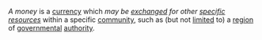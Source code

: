 *A money* is a [currency](https://github.com/gcassel/Modular-Organization-Terminology/blob/master/terms/currency.md) which *may be [exchanged](https://github.com/gcassel/Modular-Organization-Terminology/blob/master/terms/exchange.md) for other [specific](https://github.com/gcassel/Modular-Organization-Terminology/blob/master/terms/specific.md) [resources](https://github.com/gcassel/Modular-Organization-Terminology/blob/master/terms/resource.md)* within a specific [community](https://github.com/gcassel/Modular-Organization-Terminology/blob/master/terms/community.md), such as (but not [limited](https://github.com/gcassel/Modular-Organization-Terminology/blob/master/terms/limit.md) to) a [region](https://github.com/gcassel/Modular-Organization-Terminology/blob/master/terms/region.md) of [governmental](https://github.com/gcassel/Modular-Organization-Terminology/blob/master/terms/governance.md) [authority](https://github.com/gcassel/Modular-Organization-Terminology/blob/master/terms/authority.md).
